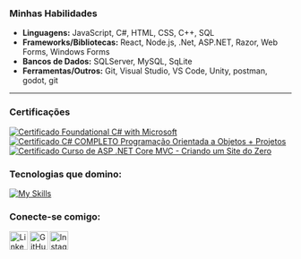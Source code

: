 ### Minhas Habilidades

* **Linguagens:** JavaScript, C#, HTML, CSS, C++, SQL
* **Frameworks/Bibliotecas:** React, Node.js, .Net, ASP.NET, Razor, Web Forms, Windows Forms
* **Bancos de Dados:** SQLServer, MySQL, SqLite
* **Ferramentas/Outros:** Git, Visual Studio, VS Code, Unity, postman, godot, git

---

### Certificações

[![Certificado Foundational C# with Microsoft](https://img.shields.io/badge/Foundational%20C%23%20with%20Microsoft-924f9b?style=flat-square&logo=csharp&logoColor=white)](https://www.freecodecamp.org/certification/fcc-4d3b64a3-da52-4a6e-9541-b9ff4112556a/foundational-c-sharp-with-microsoft) [![Certificado C# COMPLETO Programação Orientada a Objetos + Projetos](https://img.shields.io/badge/C%23%20COMPLETO%20POO%20%2B%20Projetos-924f9b?style=flat-square&logo=csharp&logoColor=white)](https://www.udemy.com/certificate/UC-746fac03-4a75-4973-9978-1e00bd2ff4e7/) [![Certificado Curso de ASP .NET Core MVC - Criando um Site do Zero](https://img.shields.io/badge/ASP.NET%20Core%20MVC-512BD4?style=flat-square&logo=dotnet&logoColor=white)](https://www.udemy.com/certificate/UC-38714470-beeb-49af-b20e-4ddf82796a6f/)

### Tecnologias que domino:

[![My Skills](https://skillicons.dev/icons?i=js,react,nodejs,dotnet,cs,html,css,mysql,sqlite,visualstudio,vscode,unity,postman,godot,git,github)](https://skillicons.dev)

### Conecte-se comigo:

[<img align="left" alt="LinkedIn" width="33px" src="https://skillicons.dev/icons?i=linkedin" />](https://www.linkedin.com/in/eduardo-lima-6691291bb/)
[<img align="left" alt="GitHub" width="33px" src="https://skillicons.dev/icons?i=github" />](https://github.com/eduardoolima)
[<img align="left" alt="Instagram" width="33px" src="https://skillicons.dev/icons?i=instagram" />](https://www.instagram.com/eduardo_olima1/)
